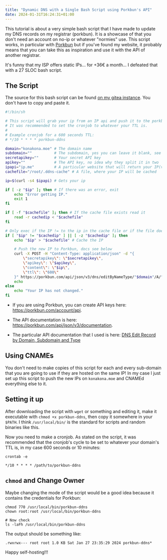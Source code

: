 ```yaml
---
title: "Dynamic DNS with a Single Bash Script using Porkbun's API"
date: 2024-01-31T16:24:31+01:00
---
```


This tutorial is about a very simple bash script that I have made to update my DNS records on my registrar (porkbun). It is a showcase of that you don't need an account on no-ip or whatever "normies" use. This script works, in particular with [Porkbun](https://porkbun.com) but if you've found my website, it probably means that you can take this as inspiration and use it with the API of another registrar.

It's funny that my ISP offers static IPs... for +36€ a month... I defeated that with a 27 SLOC bash script.

## The Script

The source for this bash script can be found [on my gitea instance](https://git.konakona.moe/diowo/misc/src/branch/master/scripts/porkbun-ddns). You don't have to copy and paste it.

```bash
#!/bin/sh

# This script will grab your ip from an IP api and push it to the porkbun API
# It was recommended to set the cronjob to whatever your TTL is.
#
# Example cronjob for a 600 seconds TTL:
# */10 * * * * porkbun-ddns

domain="konakona.moe" # The domain name
subdomain=""          # The subdomain, yes you can leave it blank, see below CNAMEs
secretapikey=""       # Your secret API key
apikey=""             # The API key, no idea why they split it in two
ipapi="ip.me"         # A particular website that will return your IP(v4) as plain text if you curl it
cachefile="/root/.ddns-cache" # A file, where your IP will be cached

ip=$(curl -s4 $ipapi) # Gets your ip

if [ -z "$ip" ]; then # If there was an error, exit
    echo "Error getting IP."
    exit 1
fi

if [ -f "$cachefile" ]; then # If the cache file exists read it
    read -r cachedip < "$cachefile"
fi

# Only exec if the IP != to the ip in the cache file or if the file doesn't exist
if [ "$ip" != "$cachedip" ] || [ -z "$cachedip" ]; then
    echo "$ip" > "$cachefile" # Cache the IP

    # Push the new IP to Porkbun, docs see below
    curl -X POST -H "Content-Type: application/json" -d "{
        \"secretapikey\": \"$secretapikey\",
        \"apikey\": \"$apikey\",
        \"content\": \"$ip\",
        \"ttl\": \"600\"
    }" https://porkbun.com/api/json/v3/dns/editByNameType/"$domain"/A/"$subdomain"
    echo
else
    echo "Your IP has not changed."
fi
```

- If you are using Porkbun, you can create API keys here: <https://porkbun.com/account/api>.

- The API documentation is here: <https://porkbun.com/api/json/v3/documentation>.

- The particular API documentation that I used is here: [DNS Edit Record by Domain, Subdomain and Type](https://porkbun.com/api/json/v3/documentation#DNS%20Edit%20Record%20by%20Domain,%20Subdomain%20and%20Type)

## Using CNAMEs

You don't need to make copies of this script for each and every sub-domain that you are going to use if they are hosted on the same IP! In my case I just set up this script to push the new IPs on `konakona.moe` and CNAMEd everything else to it.

## Setting it up

After downloading the script with `wget` or something and editing it, make it executable with `chmod +x porkbun-ddns`, then copy it somewhere in your `$PATH`. I think `/usr/local/bin/` is the standard for scripts and random binaries like this.

Now you need to make a cronjob. As stated on the script, it was recommended that the cronjob's cycle to be set to whatever your domain's TTL is, in my case 600 seconds or 10 minutes:

`crontab -e`
```plain
*/10 * * * * /path/to/porkbun-ddns
```

## `chmod` and Change Owner

Maybe changing the mode of the script would be a good idea because it contains the credentials for Porkbun:

```shell
chmod 770 /usr/local/bin/porkbun-ddns
chown root:root /usr/local/bin/porkbun-ddns

# Now check
ls -laFh /usr/local/bin/porkbun-ddns
```

The output should be something like:

```plain
.rwxrwx--- root root 1.0 KB Sat Jan 27 23:35:29 2024 porkbun-ddns*
```

Happy self-hosting!!!
